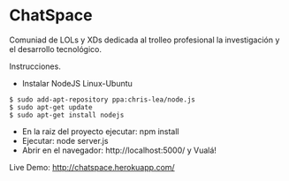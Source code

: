 ChatSpace
=========

Comuniad de LOLs y XDs dedicada al trolleo profesional la investigación y el desarrollo tecnológico.

Instrucciones.

- Instalar NodeJS
Linux-Ubuntu
```
$ sudo add-apt-repository ppa:chris-lea/node.js
$ sudo apt-get update
$ sudo apt-get install nodejs
```
- En la raiz del proyecto ejecutar: npm install
- Ejecutar: node server.js
- Abrir en el navegador: http://localhost:5000/ y Vualá!

Live Demo: http://chatspace.herokuapp.com/
